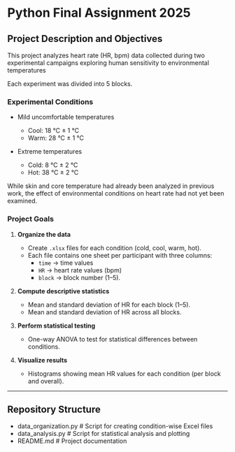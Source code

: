 # Python Final Assignment 2025  

## Project Description and Objectives  

This project analyzes heart rate (HR, bpm) data collected during two experimental campaigns exploring human sensitivity to environmental temperatures

Each experiment was divided into 5 blocks.  

### Experimental Conditions  
- Mild uncomfortable temperatures  
  - Cool: 18 °C ± 1 °C  
  - Warm: 28 °C ± 1 °C 

- Extreme temperatures
  - Cold: 8 °C ± 2 °C  
  - Hot: 38 °C ± 2 °C 

While skin and core temperature had already been analyzed in previous work, the effect of environmental conditions on heart rate had not yet been examined.  

### Project Goals  
1. **Organize the data**  
   - Create `.xlsx` files for each condition (cold, cool, warm, hot).  
   - Each file contains one sheet per participant with three columns:  
     - `time` → time values  
     - `HR` → heart rate values (bpm)  
     - `block` → block number (1–5).  

2. **Compute descriptive statistics**  
   - Mean and standard deviation of HR for each block (1–5).  
   - Mean and standard deviation of HR across all blocks.  

3. **Perform statistical testing**  
   - One-way ANOVA to test for statistical differences between conditions.  

4. **Visualize results**  
   - Histograms showing mean HR values for each condition (per block and overall).  

---

## Repository Structure  
- data_organization.py # Script for creating condition-wise Excel files
- data_analysis.py # Script for statistical analysis and plotting
- README.md # Project documentation
